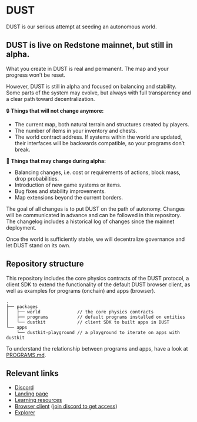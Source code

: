 # DUST

DUST is our serious attempt at seeding an autonomous world.

## DUST is live on Redstone mainnet, but still in alpha.

What you create in DUST is real and permanent. The map and your progress won’t be reset.

However, DUST is still in alpha and focused on balancing and stability. Some parts of the system may evolve, but always with full transparency and a clear path toward decentralization.

🔒 **Things that will not change anymore:**

- The current map, both natural terrain and structures created by players.
- The number of items in your inventory and chests.
- The world contract address. If systems within the world are updated, their interfaces will be backwards compatible, so your programs don’t break.

🚧 **Things that may change during alpha:**

- Balancing changes, i.e. cost or requirements of actions, block mass, drop probabilities.
- Introduction of new game systems or items.
- Bug fixes and stability improvements.
- Map extensions beyond the current borders.

The goal of all changes is to put DUST on the path of autonomy. Changes will be communicated in advance and can be followed in this repository. The changelog includes a historical log of changes since the mainnet deployment.

Once the world is sufficiently stable, we will decentralize governance and let DUST stand on its own.

## Repository structure

This repository includes the core physics contracts of the DUST protocol, a client SDK to extend the functionality of the default DUST browser client, as well as examples for programs (onchain) and apps (browser).

```
.
├── packages
│   ├── world              // the core physics contracts
│   ├── programs           // default programs installed on entities
│   └── dustkit            // client SDK to built apps in DUST
└── apps
    └── dustkit-playground // a playground to iterate on apps with dustkit
```

To understand the relationship between programs and apps, have a look at [PROGRAMS.md](./PROGRAMS.md).

## Relevant links

- [Discord](https://dustproject.org/discord)
- [Landing page](https://dustproject.org)
- [Learning resources](https://dustproject.org/learn)
- [Browser client](https://alpha.dustproject.org) ([join discord to get access](https://dustproject.org/access))
- [Explorer](https://dustproject.org/explorer)
